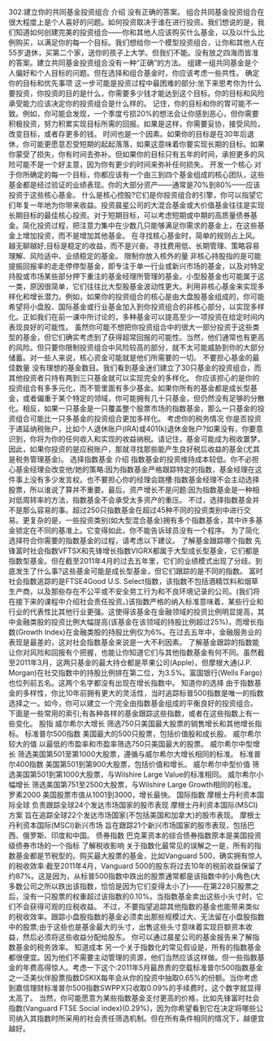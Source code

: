 302:建立你的共同基金投资组合
介绍
没有正确的答案。
组合共同基金投资组合在很大程度上是个人喜好的问题。如何投资取决于谁在进行投资。我们想说的是，我们知道如何创建完美的投资组合——你和其他人应该购买什么基金，以及以什么比例购买，以满足你的每一个目标。我们想给你一个模型投资组合，让你和其他人在55岁退休，买第二个家，送你的孩子上大学。但我们不能。没有放之四海而皆准的答案。建立共同基金投资组合没有一种“正确”的方法。
组建一组共同基金是个人偏好和个人目标的问题。但在选择和组合基金时，你应该考虑一些共性。
确定你的目标和优先事项
这一步可能是投资过程中最困难的部分:坐下来思考你为什么要投资，你投资的目的是什么，你需要多少钱才能达到这个目标。你的目标和风险承受能力应该决定你的投资组合是什么样的。
记住，你的目标和你的胃可能不一致。例如，你可能会发现，一个季度亏损20%的想法会让你感到恶心，但你需要积极投资，努力积累实现目标所需的回报。如果是这样，你需要妥协，接受风险，改变目标，或者存更多的钱。
时间也是一个因素。如果你的目标是在30年后退休，你可能更愿意忍受短期的起起落落，如果这意味着你要实现长期的目标。如果你蒙受了损失，你有时间去弥补。但如果你的目标只有五年的时间，承担更多的风险可能不是一个好主意，因为你有更少的时间来弥补任何损失。
开发一个核心
对于你所确定的每一个目标，你都应该有一个由三到四个基金组成的核心团队，这些基金都是经过验证的业绩表现。你的大部分资产——通常是70%到80%——应该投资于这些核心基金。
什么是核心控股?它们是你投资组合的引擎，你可以指望它们年复一年地为你带来收益。投资晨星公司的大混合基金或大价值基金往往是实现长期目标的最佳核心投资。对于短期目标，可以考虑短期或中期的高质量债券基金。简化投资过程，把注意力集中在少数几只能够满足你需求的基金上，在这些基金上增加投资，而不是增加其他基金。
在寻找核心基金时，简单的规则占上风。越无聊越好;目标是稳定的收益，而不是兴奋。寻找费用低、长期管理、策略容易理解、风险适中、业绩稳定的基金。
限制你放入核外的量
非核心持股指的是可能提振回报率的走走停停型基金，即专注于单一行业或新兴市场的基金，以及对特定持股或市场某些部分押下重注的基金经理所管理的基金。小型股基金也可能属于这一类，原因很简单，它们往往比大型股基金波动性更大。利用非核心基金来实现多样化和增长潜力。例如，如果你的投资组合的核心是由大盘股基金组成的，你可能希望将小盘股、国际基金或行业基金加入到你投资组合的非核心部分，以实现多样化。正如我们在前一课中所讨论的，多种基金可以提高至少一项投资在给定时间内表现良好的可能性。
虽然你可能不想把你投资组合中的很大一部分投资于这些类型的基金，但它们确实考虑到了获得超常回报的可能性。当然，他们通常也有更高的风险。但只要你限制投资组合中风险较高的部分，就不太可能威胁到你的大部分储蓄。对一些人来说，核心资金可能就是他们所需要的一切。
不要担心基金的最佳数量
没有理想的基金数目。我们看到基金迷们建立了30只基金的投资组合，而其他投资者只持有两到三只基金就可以实现完全的多样化。
你应该担心的是你的投资组合有多多元化，而不管里面有多少基金。如果你所有的基金都是成长型基金，或者偏重于某个特定的领域，你可能拥有几十只基金，但仍然没有足够的分散化。相反，如果一只基金是一只覆盖整个股票市场的指数基金，那么一只基金的投资组合可能比一只多基金的投资组合更加多样化。
考虑你的税务情况
你是否投资于递延纳税账户，比如个人退休账户(IRA)或401(k)退休金账户?如果没有，你要意识到，你将为你的任何收入和实现的收益纳税。请记住，基金可能成为税收噩梦。因此，如果你投资的是应税账户，那就寻找那些能产生良好税后收益的基金(尤其是税务管理基金)。
选择指数基金
介绍
指数基金的投资维持成本较低。你不必担心基金经理会改变他/她的策略:因为指数基金严格跟踪特定的指数，基金经理在这件事上没有多少发言权。也不要担心你的经理会跳槽:指数基金经理不会主动选择股票，所以谁说了算并不重要。最后，资产增长不是问题:因为指数基金是一种相对低周转率的方法，指数基金不会承受太多资产的重压。
不过，选择指数基金并不是那么容易的事。超过250只指数基金在超过45种不同的投资类别中进行交易。更复杂的是，一些投资类别(如大型混合基金)拥有多个指数基金，其中许多基金锁定在不同的基准上。它变得如此，你不能告诉球员没有一个程序。
为了简化选择符合你需要的指数基金的过程，请考虑以下建议。
了解基金跟踪哪个指数
先锋富时社会指数VFTSX和先锋增长指数VIGRX都属于大型成长型基金，它们都是指数型基金。但在截至2011年4月的过去五年里，它们的业绩模式出现了分歧。到底发生了什么事?这些基金可能是成长型基金，但它们跟踪的是不同的指数。
富时社会指数追踪的是FTSE4Good U.S. Select指数，该指数不包括酒精饮料和烟草生产商，以及那些存在不公平或不安全劳工行为和不良环境记录的公司。(我们将在接下来的课程中介绍社会责任投资。)该指数严格的纳入标准意味着，某些行业和行业的代表性比其他行业更强。这使得该基金在金融领域的投资比例明显提高，其中金融类股的投资比例大幅提高(该基金在该领域的持股比例超过25%)，而增长指数(Growth Index)在金融类股的持股比例仅为6%。在过去五年中，金融服务业的表现是最差的，这对社会指数基金来说是一大不利因素。
了解基金跟踪的指数能让你对风险和回报有个把握，也能让你知道它们与其他指数基金有何不同。虽然截至2011年3月，这两只基金的最大持仓都是苹果公司(Apple)，但摩根大通(J.P. Morgan)在社交指数中的持股比例排在第二位，为3.5%。富国银行(Wells Fargo)也位列前五名。这两个名字都没有出现在增长指数中。
知道你的选择
由于指数基金的多样性，你比10年前拥有更大的灵活性，当时追踪标普500指数是唯一的指数选择之一。如今，你可以建立一个完全由指数基金组成的平衡良好的投资组合。
下面是一些常用的索引;有各种各样的基金跟踪这些指数，或者在这些指数上有一些变化。
股指
威尔希尔大增长
筛选750只美国最大股票的销售增长和其他增长指标。
标准普尔500指数
美国最大的500只股票，包括价值股和成长股。
威尔希尔较大的值
以最低的市盈率和市盈率筛选750只美国最大的股票。
威尔希尔中型增长
筛选美国第501至第1000大股票，遵循与威尔希尔大增长相同的标准。
标准普尔400指数
美国第501到第900大股票，包括价值和增长。
威尔希尔中型价值
筛选美国第501到第1000大股票，与Wilshire Large Value的标准相同。
威尔希尔小幅增长
筛选美国第751至2500大股票，与Wilshire Large Growth相同的标准。
罗素2000
美国股票市值从1001到3000，增长最快。
国际指数
摩根士丹利资本国际全球
负责跟踪全球24个发达市场国家的股市表现
摩根士丹利资本国际(MSCI)方案
旨在追踪全球22个发达市场国家(不包括美国和加拿大)的股市表现。
摩根士丹利资本国际(MSCI)新兴市场
旨在跟踪21个新兴市场国家的股市表现，包括巴西、俄罗斯、印度和中国。
债券指数
巴克莱资本的综合债券指数原本是美国投资级债券市场的一个指标
了解税收影响
关于指数化最常见的误解之一是，所有的指数基金都是节税型的。购买最大股票的基金，比如Vanguard 500，确实拥有惊人的税收效率:截至2011年4月，Vanguard 500的股东将过去10年的税前收益保留了约87%。这是因为，从标普500指数中跌出的股票通常都是该指数中的小角色(大多数公司之所以跌出该指数，恰恰是因为它们变得太小了)——在第228只股票之后，没有一只股票的权重超过该指数的0.10%。当指数基金卖出这些小头寸时，它们不会获得可观的应税收益。
不过，不要指望追踪其他指数的基金也能带来类似的税收效率。跟踪小盘股指数的基金必须卖出那些规模过大、无法留在小盘股指数中的股票;由于这些也是基金最大的头寸，出售这些头寸意味着实现巨额资本收益，然后必须将这些收益分配给股东。
你可以通过晨星公司的基金报告来了解指数基金的税务效率。
知道成本
另一个关于指数化的常见假设是，所有的指数基金都很便宜。因为他们不需要主动管理的资源，他们当然应该这样做。但一些指数基金的年费高得惊人。考虑一下这个:2011年5月最昂贵的空载标准普尔500指数基金之一泛美伙伴股票指数DSKIX每年会从你的投资中抽取0.65%的份额。当你考虑到嘉信理财标准普尔500指数SWPPX只收取0.09%的手续费时，这个数字就显得太高了。
当然，你可能愿意为某些指数基金支付更高的价格，比如先锋富时社会指数(Vanguard FTSE Social index)(0.29%)，因为你希望看到它在决定将哪些公司纳入其指数时所采用的社会责任筛选机制。但在所有条件相同的情况下，越便宜越好。
